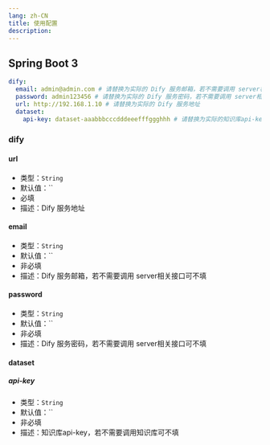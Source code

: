 ```yaml
---
lang: zh-CN
title: 使用配置
description: 
---
```


## Spring Boot 3

```yaml
dify:
  email: admin@admin.com # 请替换为实际的 Dify 服务邮箱，若不需要调用 server相关接口可不填
  password: admin123456 # 请替换为实际的 Dify 服务密码，若不需要调用 server相关接口可不填
  url: http://192.168.1.10 # 请替换为实际的 Dify 服务地址
  dataset:
    api-key: dataset-aaabbbcccdddeeefffggghhh # 请替换为实际的知识库api-key, 若不需要调用知识库可不填
```

### dify

#### url

- 类型：`String`
- 默认值：``
- 必填
- 描述：Dify 服务地址

#### email

- 类型：`String`
- 默认值：``
- 非必填
- 描述：Dify 服务邮箱，若不需要调用 server相关接口可不填

#### password

- 类型：`String`
- 默认值：``
- 非必填
- 描述：Dify 服务密码，若不需要调用 server相关接口可不填

#### dataset

##### api-key

- 类型：`String`
- 默认值：``
- 非必填
- 描述：知识库api-key，若不需要调用知识库可不填
